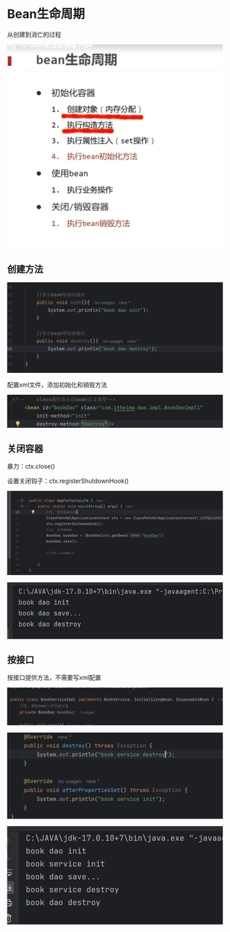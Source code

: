 # Bean生命周期

从创建到消亡的过程

![image-20240519001946212](./05BEAN生命周期.assets/image-20240519001946212.png)

## 创建方法

![image-20240519001134493](./05BEAN生命周期.assets/image-20240519001134493-1716048695004-7.png)

配置xml文件，添加初始化和销毁方法

![image-20240519001207170](./05BEAN生命周期.assets/image-20240519001207170.png)

## 关闭容器

暴力：ctx.close()

设置关闭钩子：ctx.registerShutdownHook()

![image-20240519001527040](./05BEAN生命周期.assets/image-20240519001527040.png)

![image-20240519001540542](./05BEAN生命周期.assets/image-20240519001540542.png)

## 按接口

按接口提供方法，不需要写xml配置

![image-20240519001743611](./05BEAN生命周期.assets/image-20240519001743611.png)

![image-20240519001748503](./05BEAN生命周期.assets/image-20240519001748503.png)

![image-20240519001810312](./../MAVEN/image-20240519001810312.png)